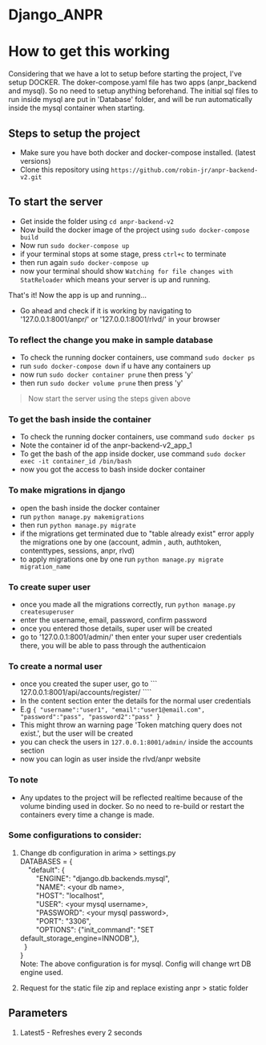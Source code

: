 # Django_ANPR




# How to get this working

Considering that we have a lot to setup before starting the project, I've setup DOCKER.
The doker-compose.yaml file has two apps (anpr_backend and mysql). So no need to setup anything beforehand.
The initial sql files to run inside mysql are put in 'Database' folder, and will be run automatically inside the mysql container when starting.

## Steps to setup the project

- Make sure you have both docker and docker-compose installed. (latest versions)
- Clone this repository using ``` https://github.com/robin-jr/anpr-backend-v2.git ```




## To start the server

- Get inside the folder using ``` cd anpr-backend-v2 ```
- Now build the docker image of the project using ``` sudo docker-compose build ```
- Now run ``` sudo docker-compose up ```
- if your terminal stops at some stage, press ``` ctrl+c ``` to terminate 
- then run again ``` sudo docker-compose up ```
- now your terminal should show ``` Watching for file changes with StatReloader ``` which means your server is up and running.


That's it! Now the app is up and running...


- Go ahead and check if it is working by navigating to '127.0.0.1:8001/anpr/' or '127.0.0.1:8001/rlvd/' in your browser

### To reflect the change you make in sample database

- To check the running docker containers, use command ``` sudo docker ps ```
- run ``` sudo docker-compose down ``` if u have any containers up
- now run ``` sudo docker container prune ``` then press 'y'
- then run ``` sudo docker volume prune ``` then press 'y'
> Now start the server using the steps given above


### To get the bash inside the container

- To check the running docker containers, use command ``` sudo docker ps ```
- Note the container id of the anpr-backend-v2_app_1 
- To get the bash of the app inside docker, use command ``` sudo docker exec -it container_id /bin/bash ```
- now you got the access to bash inside docker container


### To make migrations in django

- open the bash inside the docker container
- run ``` python manage.py makemigrations ```
- then run ``` python manage.py migrate ```
- if the migrations get terminated due to "table already exist" error apply the migrations one by one (account, admin , auth, authtoken, contenttypes, sessions, anpr, rlvd)
- to apply migrations one by one run  ``` python manage.py migrate migration_name ```



### To create super user

- once you made all the migrations correctly, run ``` python manage.py createsuperuser ```
- enter the username, email, password, confirm password
- once you entered those details, super user will be created
- go to '127.0.0.1:8001/admin/' then enter your super user credentials there, you will be able to pass through the authenticaion


### To create a normal user

- once you created the super user, go to ``` 127.0.0.1:8001/api/accounts/register/ ````
- In the content section enter the details for the normal user credentials 
- E.g  ```{
    "username":"user1",
    "email":"user1@email.com",
    "password":"pass",
    "password2":"pass"
    }```
- This might throw an warning page 'Token matching query does not exist.', but the user will be created
- you can check the users in ``` 127.0.0.1:8001/admin/ ``` inside the accounts section
- now you can login as user inside the rlvd/anpr website


### To note

- Any updates to the project will be reflected realtime because of the volume binding used in docker. So no need to re-build or restart the containers every time a change is made.


### Some configurations to consider:

1) Change db configuration in arima > settings.py   
DATABASES = {  
&nbsp;&nbsp;&nbsp;&nbsp;"default": {  
&nbsp;&nbsp;&nbsp;&nbsp;&nbsp;&nbsp;&nbsp;&nbsp;"ENGINE": "django.db.backends.mysql",  
&nbsp;&nbsp;&nbsp;&nbsp;&nbsp;&nbsp;&nbsp;&nbsp;"NAME": \<your db name>,  
&nbsp;&nbsp;&nbsp;&nbsp;&nbsp;&nbsp;&nbsp;&nbsp;"HOST": "localhost",  
&nbsp;&nbsp;&nbsp;&nbsp;&nbsp;&nbsp;&nbsp;&nbsp;"USER": \<your mysql username>,  
&nbsp;&nbsp;&nbsp;&nbsp;&nbsp;&nbsp;&nbsp;&nbsp;"PASSWORD": \<your mysql password>,  
&nbsp;&nbsp;&nbsp;&nbsp;&nbsp;&nbsp;&nbsp;&nbsp;"PORT": "3306",  
&nbsp;&nbsp;&nbsp;&nbsp;&nbsp;&nbsp;&nbsp;&nbsp;"OPTIONS": {"init_command": "SET default_storage_engine=INNODB",},  
&nbsp;&nbsp;}  
  }  
Note: The above configuration is for mysql. Config will change wrt DB engine used.

2) Request for the static file zip and replace existing anpr > static folder

## Parameters

1. Latest5 - Refreshes every 2 seconds

